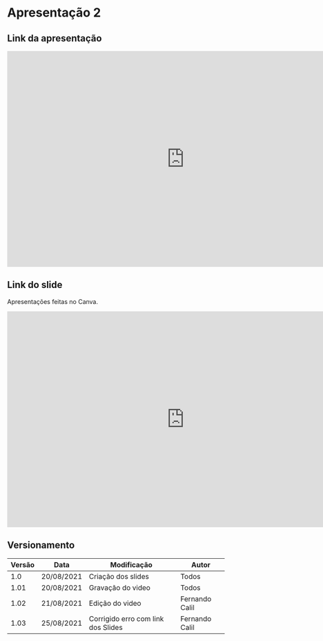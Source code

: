 # Apresentação 2

## Link da apresentação

<iframe width="820" height="500" src="https://www.youtube.com/embed/xqrK5Y99C5Q
" frameborder="0"
    allow="accelerometer; autoplay; clipboard-write; encrypted-media; gyroscope; picture-in-picture"
    allowfullscreen></iframe>


## Link do slide

Apresentações feitas no Canva.

<iframe width="820" height="500" src="https://www.canva.com/design/DAEnrABwjIc/-cHJF0qVuAthmG65mgmrMg/view?embed" frameborder="0"
    allow="accelerometer; autoplay; clipboard-write; encrypted-media; gyroscope; picture-in-picture"
    allowfullscreen></iframe>

####

## Versionamento
<center>

| Versão | Data | Modificação | Autor |
|--|--|--|--|
| 1.0  | 20/08/2021 | Criação dos slides | Todos |
| 1.01 | 20/08/2021 | Gravação do video | Todos |
| 1.02 | 21/08/2021 | Edição do video | Fernando Calil |
| 1.03 | 25/08/2021 | Corrigido erro com link dos Slides | Fernando Calil |

</center>